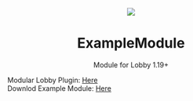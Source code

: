 <!--suppress HtmlDeprecatedAttribute -->
<div align="center">

[![](https://jitpack.io/v/teraprath/Lobby.svg)](https://jitpack.io/#teraprath/Lobby)
<div>
    <h1>ExampleModule</h1>
    <p>Module for Lobby 1.19+<p>
</div>
</div>

Modular Lobby Plugin: [Here](https://github.com/teraprath/Lobby)
<br>
Downlod Example Module: [Here](https://github.com/teraprath/ExampleModule/latest)
